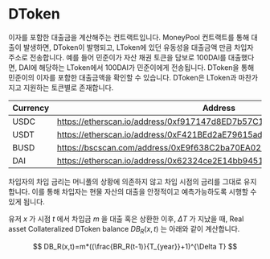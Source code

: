 # DToken

이자를 포함한 대출금을 계산해주는 컨트랙트입니다. MoneyPool 컨트랙트를 통해 대출이 발생하면, DToken이 발행되고, LToken에 있던 유동성을 대출금액 만큼 차입자 주소로 전송합니다. 예를 들어 민준이가 자산 채권 토큰을 담보로 100DAI를 대출했다면, DAI에 해당하는 LToken에서 100DAI가 민준이에게 전송됩니다. DToken을 통해 민준이의 이자를 포함한 대출금액을 확인할 수 있습니다. DToken은 LToken과 마찬가지고 지원하는 토큰별로 존재합니다.

| Currency | Address |
| --- | --- |
| USDC | https://etherscan.io/address/0xf917147d8ED7b57C107D36576f4cCDe410ae29B6 |
| USDT | https://etherscan.io/address/0xF421BEd2aE79615ad17F51137873139a47342a5E |
| BUSD | https://bscscan.com/address/0xE9f638C2ba70EA022c710eAeEf14824F126d0c34 |
| DAI | https://etherscan.io/address/0x62324ce2E14bb94512eC26C9fF0Be2CaD8c83d1B |


차입자의 차입 금리는 머니풀의 상황에 의존하지 않고 차입 시점의 금리를 그대로 유지합니다. 이를 통해 차입자는 현물 자산의 대출을 안정적이고 예측가능하도록 시행할 수 있게 됩니다.

유저 $x$ 가 시점 $t$ 에서 차입금 $m$ 을 대출 혹은 상환한 이후, $\Delta T$ 가 지났을 때,  Real asset Collateralized DToken balance $DB_R(x, t)$ 는 아래와 같이 계산합니다.

$$
DB_R(x,t)=m*((\frac{BR_R(t-1)}{T_{year}}+1)^{\Delta T}
$$
